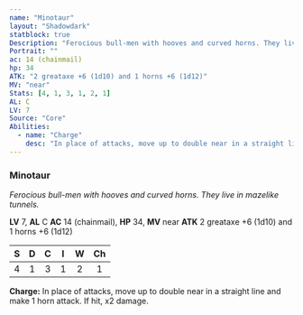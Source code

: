 ```yaml
---
name: "Minotaur"
layout: "Shadowdark"
statblock: true
Description: "Ferocious bull-men with hooves and curved horns. They live in mazelike tunnels."
Portrait: ""
ac: 14 (chainmail)
hp: 34
ATK: "2 greataxe +6 (1d10) and 1 horns +6 (1d12)"
MV: "near"
Stats: [4, 1, 3, 1, 2, 1]
AL: C
LV: 7
Source: "Core"
Abilities:
  - name: "Charge"
    desc: "In place of attacks, move up to double near in a straight line and make 1 horn attack. If hit, x2 damage."
---
```


### Minotaur

_Ferocious bull-men with hooves and curved horns. They live in mazelike tunnels._

**LV** 7, **AL** C
**AC** 14 (chainmail), **HP** 34, **MV** near
**ATK** 2 greataxe +6 (1d10) and 1 horns +6 (1d12)

|  S  |  D  |  C  |  I  |  W  |  Ch  |
|:---:|:---:|:---:|:---:|:---:|:----:|
| 4 | 1 | 3 | 1 | 2 | 1 |

**Charge:** In place of attacks, move up to double near in a straight line and make 1 horn attack. If hit, x2 damage.

